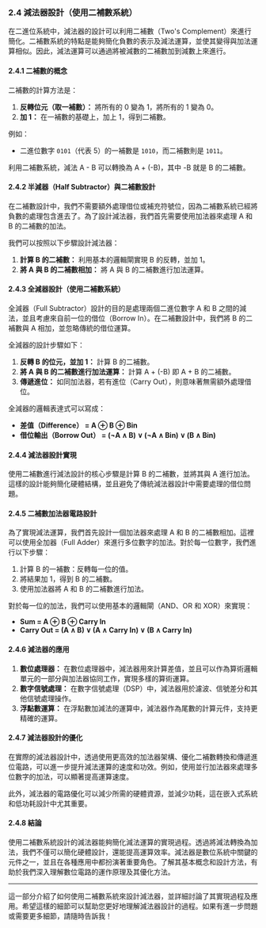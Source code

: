 ### 2.4 減法器設計（使用二補數系統）

在二進位系統中，減法器的設計可以利用二補數（Two's Complement）來進行簡化。二補數系統的特點是能夠簡化負數的表示及減法運算，並使其變得與加法運算相似。因此，減法運算可以通過將被減數的二補數加到減數上來進行。

#### 2.4.1 二補數的概念

二補數的計算方法是：
1. **反轉位元（取一補數）：** 將所有的 0 變為 1，將所有的 1 變為 0。
2. **加 1：** 在一補數的基礎上，加上 1，得到二補數。

例如：
- 二進位數字 `0101`（代表 5）的一補數是 `1010`，而二補數則是 `1011`。

利用二補數系統，減法 A - B 可以轉換為 A + (-B)，其中 -B 就是 B 的二補數。

#### 2.4.2 半減器（Half Subtractor）與二補數設計

在二補數設計中，我們不需要額外處理借位或補充符號位，因為二補數系統已經將負數的處理包含進去了。為了設計減法器，我們首先需要使用加法器來處理 A 和 B 的二補數的加法。

我們可以按照以下步驟設計減法器：

1. **計算 B 的二補數：** 利用基本的邏輯閘實現 B 的反轉，並加 1。
2. **將 A 與 B 的二補數相加：** 將 A 與 B 的二補數進行加法運算。

#### 2.4.3 全減器設計（使用二補數系統）

全減器（Full Subtractor）設計的目的是處理兩個二進位數字 A 和 B 之間的減法，並且考慮來自前一位的借位（Borrow In）。在二補數設計中，我們將 B 的二補數與 A 相加，並忽略傳統的借位運算。

全減器的設計步驟如下：
1. **反轉 B 的位元，並加 1：** 計算 B 的二補數。
2. **將 A 與 B 的二補數進行加法運算：** 計算 A + (-B) 即 A + B 的二補數。
3. **傳遞進位：** 如同加法器，若有進位（Carry Out），則意味著無需額外處理借位。

全減器的邏輯表達式可以寫成：
- **差值（Difference） = A ⊕ B ⊕ Bin**
- **借位輸出（Borrow Out） = (¬A ∧ B) ∨ (¬A ∧ Bin) ∨ (B ∧ Bin)**

#### 2.4.4 減法器設計實現

使用二補數進行減法設計的核心步驟是計算 B 的二補數，並將其與 A 進行加法。這樣的設計能夠簡化硬體結構，並且避免了傳統減法器設計中需要處理的借位問題。

#### 2.4.5 二補數加法器電路設計

為了實現減法運算，我們首先設計一個加法器來處理 A 和 B 的二補數相加。這裡可以使用全加器（Full Adder）來進行多位數字的加法。對於每一位數字，我們進行以下步驟：

1. 計算 B 的一補數：反轉每一位的值。
2. 將結果加 1，得到 B 的二補數。
3. 使用加法器將 A 和 B 的二補數進行加法。

對於每一位的加法，我們可以使用基本的邏輯閘（AND、OR 和 XOR）來實現：

- **Sum = A ⊕ B ⊕ Carry In**
- **Carry Out = (A ∧ B) ∨ (A ∧ Carry In) ∨ (B ∧ Carry In)**

#### 2.4.6 減法器的應用

1. **數位處理器：** 在數位處理器中，減法器用來計算差值，並且可以作為算術邏輯單元的一部分與加法器協同工作，實現多樣的算術運算。
2. **數字信號處理：** 在數字信號處理（DSP）中，減法器用於濾波、信號差分和其他信號處理操作。
3. **浮點數運算：** 在浮點數加減法的運算中，減法器作為尾數的計算元件，支持更精確的運算。

#### 2.4.7 減法器設計的優化

在實際的減法器設計中，透過使用更高效的加法器架構、優化二補數轉換和傳遞進位電路，可以進一步提升減法運算的速度和功效。例如，使用並行加法器來處理多位數字的加法，可以顯著提高運算速度。

此外，減法器的電路優化可以減少所需的硬體資源，並減少功耗，這在嵌入式系統和低功耗設計中尤其重要。

#### 2.4.8 結論

使用二補數系統設計的減法器能夠簡化減法運算的實現過程。透過將減法轉換為加法，我們不僅可以簡化硬體設計，還能提高運算效率。減法器是數位系統中關鍵的元件之一，並且在各種應用中都扮演著重要角色。了解其基本概念和設計方法，有助於我們深入理解數位電路的運作原理及其優化方法。

--- 

這一部分介紹了如何使用二補數系統來設計減法器，並詳細討論了其實現過程及應用。希望這樣的細節可以幫助您更好地理解減法器設計的過程。如果有進一步問題或需要更多細節，請隨時告訴我！